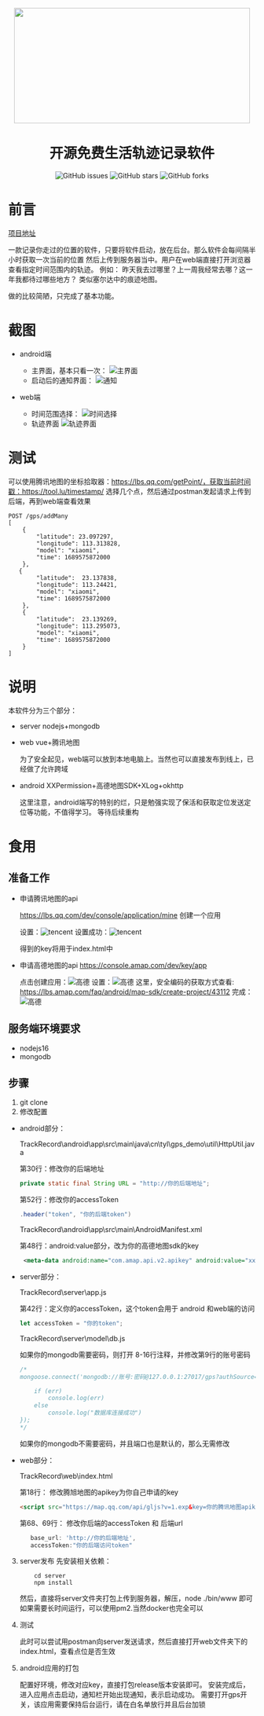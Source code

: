 <p align="center">
    <img src="./assets/img/logo.png" width="480" height="235">
</p>
<h1 align="center">开源免费生活轨迹记录软件</h1>
<p align="center">
    <a href="https://github.com/cctyl/TrackRecord/issues" style="text-decoration:none">
        <img src="https://img.shields.io/github/issues/cctyl/TrackRecord.svg" alt="GitHub issues"/>
    </a>
    <a href="https://github.com/cctyl/TrackRecord/stargazers" style="text-decoration:none" >
        <img src="https://img.shields.io/github/stars/cctyl/TrackRecord.svg" alt="GitHub stars"/>
    </a>
    <a href="https://github.com/cctyl/TrackRecord/network" style="text-decoration:none" >
        <img src="https://img.shields.io/github/forks/cctyl/TrackRecord.svg" alt="GitHub forks"/>
    </a>
</p>

# 前言
[项目地址](https://github.com/cctyl/TrackRecord) 

一款记录你走过的位置的软件，只要将软件启动，放在后台。那么软件会每间隔半小时获取一次当前的位置
然后上传到服务器当中。用户在web端直接打开浏览器查看指定时间范围内的轨迹。
例如： 昨天我去过哪里？上一周我经常去哪？这一年我都待过哪些地方？
类似塞尔达中的痕迹地图。


做的比较简陋，只完成了基本功能。


# 截图

- android端

	- 主界面，基本只看一次： ![主界面](/assets/img/android_main.jpg)
	- 启动后的通知界面：  ![通知](/assets/img/android_notification.jpg)
	
- web端
	- 时间范围选择： ![时间选择](/assets/img/web_time_range.png)
	- 轨迹界面  ![轨迹界面](/assets/img/web_record.png)

# 测试
可以使用腾讯地图的坐标拾取器：https://lbs.qq.com/getPoint/，获取当前时间戳：https://tool.lu/timestamp/
选择几个点，然后通过postman发起请求上传到后端，再到web端查看效果

```
POST /gps/addMany
[
    {
        "latitude": 23.097297,
        "longitude": 113.313828,
        "model": "xiaomi",
        "time": 1689575872000
    },
   {
        "latitude":  23.137838,
        "longitude": 113.24421,
        "model": "xiaomi",
        "time": 1689575872000
    },
    {
        "latitude":  23.139269,
        "longitude": 113.295073,
        "model": "xiaomi",
        "time": 1689575872000
    }
] 
```

# 说明
本软件分为三个部分：
-	server nodejs+mongodb
-	web	vue+腾讯地图

	为了安全起见，web端可以放到本地电脑上。当然也可以直接发布到线上，已经做了允许跨域
-	android XXPermission+高德地图SDK+XLog+okhttp
	
	这里注意，android端写的特别的烂，只是勉强实现了保活和获取定位发送定位等功能，不值得学习。
	等待后续重构


    
    
# 食用

## 准备工作
- 申请腾讯地图的api
	
	https://lbs.qq.com/dev/console/application/mine
	创建一个应用
	
	设置：![tencent](/assets/img/map_tencent_appkey.png)
	设置成功：![tencent](/assets/img/map_tencent_appkey-2.png)
	
	得到的key将用于index.html中

- 申请高德地图的api
	https://console.amap.com/dev/key/app
	
	点击创建应用：![高德](/assets/img/map_gaode_start.png)
	设置：![高德](/assets/img/map_gaode_appkey.png)
	这里，安全编码的获取方式查看: https://lbs.amap.com/faq/android/map-sdk/create-project/43112
	完成：![高德](/assets/img/map_gaode_appkey-2.png)
	
	
	
## 服务端环境要求

- nodejs16
- mongodb



## 步骤
1. git clone
2. 修改配置
- android部分：

	TrackRecord\android\app\src\main\java\cn\tyl\gps_demo\util\HttpUtil.java

	第30行：修改你的后端地址

	```java
	private static final String URL = "http://你的后端地址"; 
	```

	第52行：修改你的accessToken

	```java
	.header("token", "你的后端token")
	```

	TrackRecord\android\app\src\main\AndroidManifest.xml

	第48行：android:value部分，改为你的高德地图sdk的key

	```xml
	 <meta-data android:name="com.amap.api.v2.apikey" android:value="xxxxx">
	```





- server部分：

	TrackRecord\server\app.js

	第42行：定义你的accessToken，这个token会用于 android 和web端的访问

	```js
	let accessToken = "你的token";
	```

	TrackRecord\server\model\db.js

	如果你的mongodb需要密码，则打开 8-16行注释，并修改第9行的账号密码

	```js
	/*
	mongoose.connect('mongodb://账号:密码@127.0.0.1:27017/gps?authSource=admin',function (err) {

		if (err)
			console.log(err)
		else
			console.log("数据库连接成功")
	});
	*/
	```

	如果你的mongodb不需要密码，并且端口也是默认的，那么无需修改



- web部分：

	TrackRecord\web\index.html

	第18行： 修改腾旭地图的apikey为你自己申请的key

	```html
	<script src="https://map.qq.com/api/gljs?v=1.exp&key=你的腾讯地图apikey"></script>
	```

	第68、69行： 修改你后端的accessToken 和 后端url

	```js
	   base_url: 'http://你的后端地址',
	   accessToken:"你的后端访问token"
	```


3. server发布
	先安装相关依赖：
	```shell
		cd server
		npm install
	```
	然后，直接将server文件夹打包上传到服务器，解压，node ./bin/www 即可
	如果需要长时间运行，可以使用pm2.当然docker也完全可以
	

4. 测试
	
	此时可以尝试用postman向server发送请求，然后直接打开web文件夹下的index.html，查看点位是否生效
	
5. android应用的打包
	
	配置好环境，修改对应key，直接打包release版本安装即可。
	安装完成后，进入应用点击启动，通知栏开始出现通知，表示启动成功。
	需要打开gps开关，该应用需要保持后台运行，请在白名单放行并且后台加锁
	